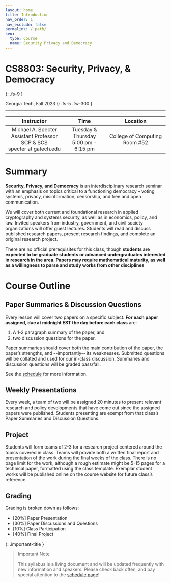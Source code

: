 ```yaml
---
layout: home
title: Introduction
nav_order: 1
nav_exclude: false 
permalink: /:path/
seo:
  type: Course
  name: Security Privacy and Democracy
---
```

# CS8803: Security, Privacy, & Democracy
{: .fs-9 }

Georgia Tech, Fall 2023
{: .fs-5 .fw-300 }

---


| Instructor       | Time                                  | Location                      |
|:----------------:|:-------------------------------------:|:-----------------------------:|
|Michael A. Specter<br/> Assistant Professor SCP & SCS <br/> specter at gatech.edu| Tuesday & Thursday<br/> 5:00 pm - 6:15 pm | College of Computing Room #52 |

# Summary

**Security, Privacy, and Democracy** is an interdisciplinary research seminar with an emphasis on topics critical to a functioning democracy – voting systems, privacy, misinformation, censorship, and free and open communication. 

We will cover both current and foundational research in applied cryptography and systems security, as well as in economics, policy, and law. Invited speakers from industry, government, and civil society organizations will offer guest lectures. Students will read and discuss published research papers, present research findings, and complete an original research project.

There are no official prerequisites for this class, though **students are expected to be graduate students or advanced undergraduates interested in research in the area. Papers may require mathematical maturity, as well as a willingness to parse and study works from other disciplines**



# Course Outline
## Paper Summaries & Discussion Questions 
Every lesson will cover two papers on a specific subject. **For each paper assigned, due at midnight EST the day before each class** are:
1. A 1-2 paragraph summary of the paper, and 
2. two discussion questions for the paper.

Paper summaries should cover both the main contribution of the paper, the paper’s strengths, and --importantly-- its weaknesses. Submitted questions will be collated and used for our in-class discussion. Summaries and discussion questions will be graded pass/fail.

See the [schedule](schedule.md) for more information.

## Weekly Presentations
Every week, a team of two will be assigned 20 minutes to present relevant research and policy developments that have come out since the assigned papers were published. Students presenting are exempt from that class’s Paper Summaries and Discussion Questions.

## Project
Students will form teams of 2-3 for a research project centered around the topics covered in class. Teams will provide both a written final report and presentation of the work during the final weeks of the class. There is no page limit for the work, although a rough estimate might be 5-15 pages for a technical paper, formatted using the class template. Exemplar student works will be published online on the course website for future class’s reference.

## Grading
Grading is broken down as follows:
* [20%] Paper Presentation
* [30%] Paper Discussions and Questions
* [10%] Class Participation
* [40%] Final Project 

{: .important-title }
> Important Note
>
> This syllabus is a living document and will be updated frequently with new information and speakers. Please check back often, and pay special attention to the [schedule page](schedule.md)!

